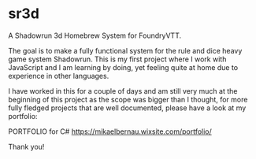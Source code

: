 # sr3d

A Shadowrun 3d Homebrew System for FoundryVTT.

The goal is to make a fully functional system for the rule and dice heavy game system Shadowrun. This is my first project where I work with JavaScript and I am learning by doing, yet feeling quite at home due to experience in other languages.

I have worked in this for a couple of days and am still very much at the beginning of this project as the scope was bigger than I thought, for more fully fledged projects that are well documented, please have a look at my portfolio:

PORTFOLIO for C#
https://mikaelbernau.wixsite.com/portfolio/

Thank you!


